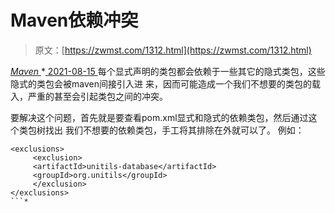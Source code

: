 <!--yml
category: 未分类
date: 0001-01-01 00:00:00
--->

# Maven依赖冲突

> 原文：[https://zwmst.com/1312.html](https://zwmst.com/1312.html)

   [ *Maven* ](https://zwmst.com/maven)*[ <time datetime="2021-08-15T11:00:31+08:00"> 2021-08-15 </time> ](https://zwmst.com/1312.html)  每个显式声明的类包都会依赖于一些其它的隐式类包，这些隐式的类包会被maven间接引入进 来，因而可能造成一个我们不想要的类包的载入，严重的甚至会引起类包之间的冲突。

要解决这个问题，首先就是要查看pom.xml显式和隐式的依赖类包，然后通过这个类包树找出 我们不想要的依赖类包，手工将其排除在外就可以了。 例如：

```
<exclusions>
     <exclusion>
     <artifactId>unitils-database</artifactId>
     <groupId>org.unitils</groupId>
     </exclusion>
</exclusions>
```*